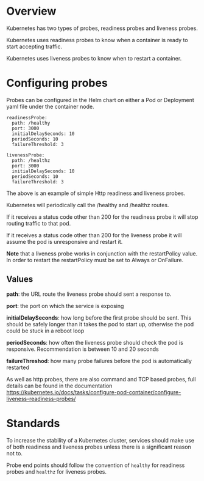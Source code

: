 # Overview

Kubernetes has two types of probes, readiness probes and liveness probes.  

Kubernetes uses readiness probes to know when a container is ready to start accepting traffic.  

Kubernetes uses liveness probes to know when to restart a container.  

# Configuring probes

Probes can be configured in the Helm chart on either a Pod or Deployment yaml file under the container node.

```
readinessProbe:         
  path: /healthy
  port: 3000
  initialDelaySeconds: 10
  periodSeconds: 10
  failureThreshold: 3
 
livenessProbe:         
  path: /healthz
  port: 3000
  initialDelaySeconds: 10
  periodSeconds: 10
  failureThreshold: 3
```

The above is an example of simple Http readiness and liveness probes.  

Kubernetes will periodically call the /healthy and /healthz routes. 

If it receives a status code other than 200 for the readiness probe it will stop routing traffic to that pod.

If it receives a status code other than 200 for the liveness probe it will assume the pod is unresponsive and restart it.

**Note** that a liveness probe works in conjunction with the restartPolicy value.  In order to restart the restartPolicy must be set to Always or OnFailure.

## Values

**path**: the URL route the liveness probe should sent a response to.

**port**: the port on which the service is exposing

**initialDelaySeconds**: how long before the first probe should be sent.  This should be safely longer than it takes the pod to start up, otherwise the pod could be stuck in a reboot loop

**periodSeconds**: how often the liveness probe should check the pod is responsive.  Recommendation is between 10 and 20 seconds

**failureThreshod**: how many probe failures before the pod is automatically restarted

As well as http probes, there are also command and TCP based probes, full details can be found in the documentation https://kubernetes.io/docs/tasks/configure-pod-container/configure-liveness-readiness-probes/

# Standards

To increase the stability of a Kubernetes cluster, services should make use of both readiness and liveness probes unless there is a significant reason not to.

Probe end points should follow the convention of `healthy` for readiness probes and `healthz` for liveness probes.
